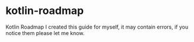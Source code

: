 # kotlin-roadmap
Kotlin Roadmap
I created this guide for myself, it may contain errors, if you notice them please let me know.
